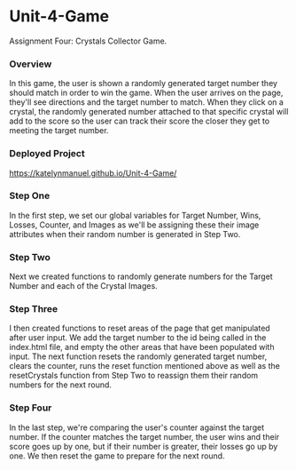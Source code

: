 # Unit-4-Game
Assignment Four: Crystals Collector Game.

### Overview

In this game, the user is shown a randomly generated target number they should match in order to win the game. When the user arrives on the page, they'll see directions and the target number to match. When they click on a crystal, the randomly generated number attached to that specific crystal will add to the score so the user can track their score the closer they get to meeting the target number. 

### Deployed Project

https://katelynmanuel.github.io/Unit-4-Game/

### Step One

In the first step, we set our global variables for Target Number, Wins, Losses, Counter, and Images as we'll be assigning these their image attributes when their random number is generated in Step Two. 

### Step Two

Next we created functions to randomly generate numbers for the Target Number and each of the Crystal Images.

### Step Three

I then created functions to reset areas of the page that get manipulated after user input. We add the target number to the id being called in the index.html file, and empty the other areas that have been populated with input. The next function resets the randomly generated target number, clears the counter, runs the reset function mentioned above as well as the resetCrystals function from Step Two to reassign them their random numbers for the next round. 

### Step Four

In the last step, we're comparing the user's counter against the target number. If the counter matches the target number, the user wins and their score goes up by one, but if their number is greater, their losses go up by one. We then reset the game to prepare for the next round. 
